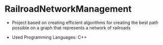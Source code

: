 # RailroadNetworkManagement

- Project based on creating efficient algorithms for creating the best path possible on a graph that represents a network of railroads

- Used Programming Languages: C++
